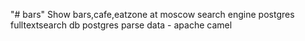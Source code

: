 "# bars" 
Show bars,cafe,eatzone at moscow
search engine postgres fulltextsearch
db postgres
parse data - apache camel
